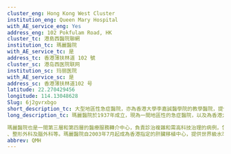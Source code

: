 ```yaml
---
cluster_eng: Hong Kong West Cluster
institution_eng: Queen Mary Hospital
with_AE_service_eng: Yes
address_eng: 102 Pokfulam Road, HK
cluster_tc: 港島西醫院聯網
institution_tc: 瑪麗醫院
with_AE_service_tc: 是
address_tc: 香港薄扶林道 102 號
cluster_sc: 港岛西医院联网
institution_sc: 玛丽医院
with_AE_service_sc: 是
address_sc: 香港薄扶林道102 号
latitude: 22.270429456
longitude: 114.13048628
Slug: 6j2gvrxbgo
short_description_tc: 大型地區性急症醫院，亦為香港大學李嘉誠醫學院的教學醫院，提供第三層和第四層的先進科技服務，如肝臟、心肺及骨髓移植。
long_description_tc: 瑪麗醫院於1937年成立，現為一間地區性的急症醫院，以及為香港大學李嘉誠醫學院的教學醫院。醫院除了為廣大市民提供全面優質的醫療服務外，亦融滙醫管局和大學的專長和研究潛力，提供特別的第三層和第四層護理，為醫護人員的教育、培訓與發展提供合適的環境、導師和設施，同時促進教育和研究的工作。

瑪麗醫院也是一間第三層和第四層的醫療服務轉介中心，負責診治複雜和需高科技治理的病例，包括器官及骨髓移植、初生嬰兒深切治療服務、兒童外科、輔助生育、心臟護理、口腔頷面外科、燒傷
、整形外科及腦外科等。瑪麗醫院自2003年7月起成為香港指定的肝臟移植中心，提供世界級水準的肝臟移植服務。自從2008年7月將葛量洪醫院的心臟暨胸肺外科及相關服務遷移至瑪麗醫院後，瑪麗醫院亦成為全港唯一的心臟/心肺移植及小兒心臟外科中心。
abbrev: QMH
---
```

